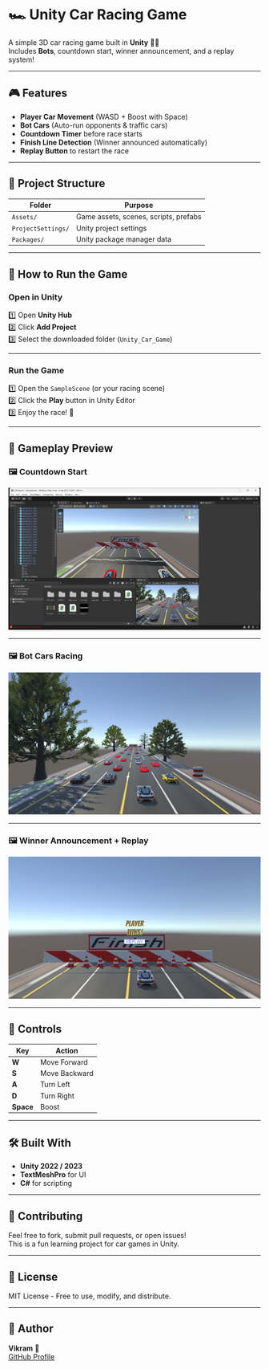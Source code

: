 # 🏎️ Unity Car Racing Game

A simple 3D car racing game built in **Unity** 🚗💨  
Includes **Bots**, countdown start, winner announcement, and a replay system!

---

## 🎮 **Features**

- **Player Car Movement** (WASD + Boost with Space)
- **Bot Cars** (Auto-run opponents & traffic cars)
- **Countdown Timer** before race starts
- **Finish Line Detection** (Winner announced automatically)
- **Replay Button** to restart the race

---

## 📂 **Project Structure**

| Folder | Purpose |
|---------|---------|
| `Assets/` | Game assets, scenes, scripts, prefabs |
| `ProjectSettings/` | Unity project settings |
| `Packages/` | Unity package manager data |

---

## 🚀 **How to Run the Game**

### **Open in Unity**

1️⃣ Open **Unity Hub**  
2️⃣ Click **Add Project**  
3️⃣ Select the downloaded folder (`Unity_Car_Game`)  

---

### **Run the Game**

1️⃣ Open the `SampleScene` (or your racing scene)  
2️⃣ Click the **Play** button in Unity Editor  
3️⃣ Enjoy the race! 🏁

---

## 🎥 **Gameplay Preview**

### 🖼️ **Countdown Start**

![Countdown](Assets/ReadmeImages/unity_interface.png)

---

### 🖼️ **Bot Cars Racing**

![Bots Racing](Assets/ReadmeImages/bot_race.png)

---

### 🖼️ **Winner Announcement + Replay**

![Winner Screen](Assets/ReadmeImages/winner_replay.png)

---

## 🔧 **Controls**

| Key | Action |
|-----|--------|
| **W** | Move Forward |
| **S** | Move Backward |
| **A** | Turn Left |
| **D** | Turn Right |
| **Space** | Boost |

---

## 🛠️ **Built With**

- **Unity 2022 / 2023**  
- **TextMeshPro** for UI  
- **C#** for scripting

---

## 🤝 **Contributing**

Feel free to fork, submit pull requests, or open issues!  
This is a fun learning project for car games in Unity.

---

## 📜 **License**

MIT License - Free to use, modify, and distribute.

---

## 👑 **Author**

**Vikram** 🚀  
[GitHub Profile](https://github.com/vkrm03)
